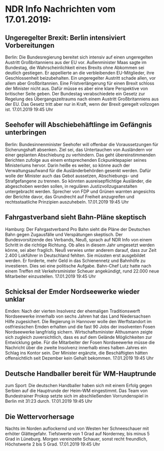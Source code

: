 # NDR Info Nachrichten vom 17.01.2019:


## Ungeregelter Brexit: Berlin intensiviert Vorbereitungen
Berlin: Die Bundesregierung bereitet sich intensiv auf einen ungeregelten Austritt Großbritanniens aus der EU vor. Außenminister Maas sagte im Bundestag, die Wahrscheinlichkeit eines Brexits ohne Abkommen sei deutlich gestiegen. Er appellierte an die verbleibenden EU-Mitglieder, ihre Geschlossenheit beizubehalten. Ein ungeregelter Austritt schade allen, vor allem aber Großbritannien. Eine Fristverlängerung für einen Brexit schloss der Minister nicht aus. Dafür müsse es aber eine klare Perspektive von britischer Seite geben. Der Bundestag verabschiedete ein Gesetz zur Regelung des Übergangszeitraums nach einem Austritt Großbritanniens aus der EU. Das Gesetz tritt aber nur in Kraft, wenn der Brexit geregelt vollzogen ist. 17.01.2019 19:45 Uhr 

## Seehofer will Abschiebehäftlinge im Gefängnis unterbringen
Berlin: Bundesinnenminister Seehofer will offenbar die Voraussetzungen für Sicherungshaft absenken. Ziel sei, das Untertauchen von Ausländern vor einer geplanten Abschiebung zu verhindern. Das geht übereinstimmenden Berichten zufolge aus einem entsprechenden Eckpunktepapier seines Ministeriums hervor. Darin heiße es weiter, so könne auch der Verwaltungsaufwand für die Ausländerbehörden gesenkt werden. Dafür wolle der Minister auch das Gebot aussetzen, Abschiebungs- und Strafgefangene zu trennen. So könnten ausreisepflichtige Ausländer, die abgeschoben werden sollen, in regulären Justizvollzugsanstalten untergebracht werden. Sprecher von FDP und Grünen warnten angesichts der Berichte davor, das Grundrecht auf Freiheit anzugreifen und rechtsstaatliche Prinzipien auszuhebeln. 17.01.2019 19:45 Uhr 

## Fahrgastverband sieht Bahn-Pläne skeptisch
Hamburg: Der Fahrgastverband Pro Bahn sieht die Pläne der Deutschen Bahn gegen Zugausfälle und Verspätungen skeptisch. Der Bundesvorsitzende des Verbands, Neuß, sprach auf NDR Info von einem Schritt in die richtige Richtung. Ob alles in diesem Jahr umgesetzt werden könne, sei aber fraglich. Neuß verwies unter anderem darauf, dass zur Zeit 2.400 Lokführer in Deutschland fehlten. Sie müssten erst ausgebildet werden. Er forderte, mehr Geld in das Schienennetz und Bahnhöfe zu investieren. Dies sei eine politische Aufgabe. Bahn-Chef Lutz hatte nach einem Treffen mit Verkehrsminister Scheuer angekündigt, rund 22.000 neue Mitarbeiter einzustellen. 17.01.2019 19:45 Uhr 

## Schicksal der Emder Nordseewerke wieder unklar
Emden: Nach der vierten Insolvenz der ehemaligen Traditionswerft Nordseewerke innerhalb von sechs Jahren hat das Land Niedersachsen Hilfe zugesichert. Die Regierung in Hannover wolle den Werftstandort im ostfriesischen Emden erhalten und die fast 90 Jobs der insolventen Fosen Nordseewerke langfristig sichern. Wirtschaftsminister Althusmann zeigte sich zugleich zuversichtlich, dass es auf dem Gelände Möglichkeiten zur Entwicklung gebe. Für die Mitarbeiter der Fosen Nordseewerke müsse die Nachricht über die zweite Insolvenz innerhalb eines halben Jahres ein Schlag ins Kontor sein. Der Minister ergänzte, die Beschäftigten hätten offensichtlich seit Dezember kein Gehalt bekommen. 17.01.2019 19:45 Uhr 

## Deutsche Handballer bereit für WM-Hauptrunde
zum Sport: Die deutschen Handballer haben sich mit einem Erfolg gegen Serbien auf die Hauptrunde der Heim-WM eingestimmt. Das Team von Bundestrainer Prokop setzte sich im abschließenden Vorrundenspiel in Berlin mit 31:23 durch. 17.01.2019 19:45 Uhr 

## Die Wettervorhersage
Nachts im Norden auflockernd und von Westen her Schneeschauer mit erhöter Glättegefahr. Tiefstwerte von 1 Grad auf Norderney, bis minus 5 Grad in Lüneburg. Morgen vereinzelte Schauer, sonst recht freundlich, Höchstwerte 2 bis 5 Grad. 17.01.2019 19:45 Uhr 
